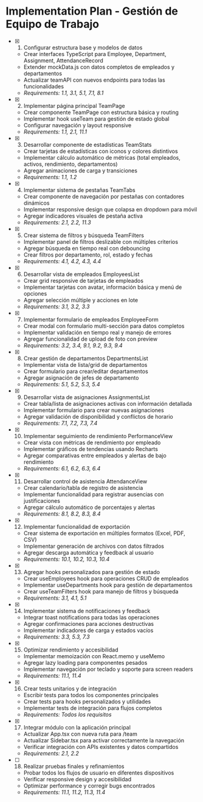 # Implementation Plan - Gestión de Equipo de Trabajo

- [x] 1. Configurar estructura base y modelos de datos


  - Crear interfaces TypeScript para Employee, Department, Assignment, AttendanceRecord
  - Extender mockData.js con datos completos de empleados y departamentos
  - Actualizar teamAPI con nuevos endpoints para todas las funcionalidades
  - _Requirements: 1.1, 3.1, 5.1, 7.1, 8.1_

- [x] 2. Implementar página principal TeamPage


  - Crear componente TeamPage con estructura básica y routing
  - Implementar hook useTeam para gestión de estado global
  - Configurar navegación y layout responsive
  - _Requirements: 1.1, 2.1, 11.1_

- [x] 3. Desarrollar componente de estadísticas TeamStats


  - Crear tarjetas de estadísticas con iconos y colores distintivos
  - Implementar cálculo automático de métricas (total empleados, activos, rendimiento, departamentos)
  - Agregar animaciones de carga y transiciones
  - _Requirements: 1.1, 1.2_

- [x] 4. Implementar sistema de pestañas TeamTabs


  - Crear componente de navegación por pestañas con contadores dinámicos
  - Implementar responsive design que colapsa en dropdown para móvil
  - Agregar indicadores visuales de pestaña activa
  - _Requirements: 2.1, 2.2, 11.3_

- [x] 5. Crear sistema de filtros y búsqueda TeamFilters


  - Implementar panel de filtros deslizable con múltiples criterios
  - Agregar búsqueda en tiempo real con debouncing
  - Crear filtros por departamento, rol, estado y fechas
  - _Requirements: 4.1, 4.2, 4.3, 4.4_

- [x] 6. Desarrollar vista de empleados EmployeesList


  - Crear grid responsive de tarjetas de empleados
  - Implementar tarjetas con avatar, información básica y menú de opciones
  - Agregar selección múltiple y acciones en lote
  - _Requirements: 3.1, 3.2, 3.3_

- [x] 7. Implementar formulario de empleados EmployeeForm


  - Crear modal con formulario multi-sección para datos completos
  - Implementar validación en tiempo real y manejo de errores
  - Agregar funcionalidad de upload de foto con preview
  - _Requirements: 3.2, 3.4, 9.1, 9.2, 9.3, 9.4_

- [x] 8. Crear gestión de departamentos DepartmentsList


  - Implementar vista de lista/grid de departamentos
  - Crear formulario para crear/editar departamentos
  - Agregar asignación de jefes de departamento
  - _Requirements: 5.1, 5.2, 5.3, 5.4_

- [x] 9. Desarrollar vista de asignaciones AssignmentsList


  - Crear tabla/lista de asignaciones activas con información detallada
  - Implementar formulario para crear nuevas asignaciones
  - Agregar validación de disponibilidad y conflictos de horario
  - _Requirements: 7.1, 7.2, 7.3, 7.4_

- [x] 10. Implementar seguimiento de rendimiento PerformanceView


  - Crear vista con métricas de rendimiento por empleado
  - Implementar gráficos de tendencias usando Recharts
  - Agregar comparativas entre empleados y alertas de bajo rendimiento
  - _Requirements: 6.1, 6.2, 6.3, 6.4_

- [x] 11. Desarrollar control de asistencia AttendanceView


  - Crear calendario/tabla de registro de asistencia
  - Implementar funcionalidad para registrar ausencias con justificaciones
  - Agregar cálculo automático de porcentajes y alertas
  - _Requirements: 8.1, 8.2, 8.3, 8.4_

- [x] 12. Implementar funcionalidad de exportación


  - Crear sistema de exportación en múltiples formatos (Excel, PDF, CSV)
  - Implementar generación de archivos con datos filtrados
  - Agregar descarga automática y feedback al usuario
  - _Requirements: 10.1, 10.2, 10.3, 10.4_

- [x] 13. Agregar hooks personalizados para gestión de estado

  - Crear useEmployees hook para operaciones CRUD de empleados
  - Implementar useDepartments hook para gestión de departamentos
  - Crear useTeamFilters hook para manejo de filtros y búsqueda
  - _Requirements: 3.1, 4.1, 5.1_

- [x] 14. Implementar sistema de notificaciones y feedback

  - Integrar toast notifications para todas las operaciones
  - Agregar confirmaciones para acciones destructivas
  - Implementar indicadores de carga y estados vacíos
  - _Requirements: 3.3, 5.3, 7.3_

- [x] 15. Optimizar rendimiento y accesibilidad

  - Implementar memoización con React.memo y useMemo
  - Agregar lazy loading para componentes pesados
  - Implementar navegación por teclado y soporte para screen readers
  - _Requirements: 11.1, 11.4_

- [x] 16. Crear tests unitarios y de integración

  - Escribir tests para todos los componentes principales
  - Crear tests para hooks personalizados y utilidades
  - Implementar tests de integración para flujos completos
  - _Requirements: Todos los requisitos_

- [x] 17. Integrar módulo con la aplicación principal


  - Actualizar App.tsx con nueva ruta para /team
  - Actualizar Sidebar.tsx para activar correctamente la navegación
  - Verificar integración con APIs existentes y datos compartidos
  - _Requirements: 2.1, 2.2_

- [ ] 18. Realizar pruebas finales y refinamientos




  - Probar todos los flujos de usuario en diferentes dispositivos
  - Verificar responsive design y accesibilidad
  - Optimizar performance y corregir bugs encontrados
  - _Requirements: 11.1, 11.2, 11.3, 11.4_